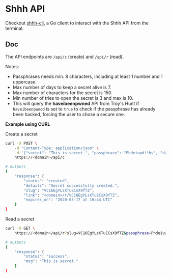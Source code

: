 # Shhh API

Checkout [shhh-cli](https://github.com/smallwat3r/shhh-cli), a Go 
client to interact with the Shhh API from the terminal.  

## Doc

The API endpoints are `/api/c` (create) and `/api/r` (read).  

Notes: 
* Passphrases needs min. 8 characters, including at least 1 number 
and 1 uppercase.  
* Max number of days to keep a secret alive is 7.  
* Max number of characters for the secret is 150.  
* Min number of tries to open the secret is 3 and max is 10.  
* This will query the **haveibeenpwned** API from Troy's Hunt if 
`haveibeenpwned` is set to `true` to check if the passphrase has 
already been hacked, forcing the user to chose a secure one.  

**Example using CURL**  

Create a secret  
```sh 
curl -X POST \
    -H "Content-Type: application/json" \
    -d '{"secret": "This is secret.", "passphrase": "Phdeiuwd!!hs", "days": 3, "tries": 5, "haveibeenpwned": true}' \
    https://<domain>/api/c

# outputs
{
    "response": {
        "status": "created",
        "details": "Secret successfully created.",
        "slug": "VC16EgYLsXTuECsX9fTZ",
        "link": "<domain>/r/VC16EgYLsXTuECsX9fTZ",
        "expires_on": "2020-03-17 at 16:44 UTC"
    }
}
```

Read a secret  
```sh
curl -X GET \
    https://<domain>/api/r?slug=VC16EgYLsXTuECsX9fTZ&passphrase=Phdeiuwd!!hs

# outputs
{
    "response": {
        "status": "success",
        "msg": "This is secret."
    }
}
```
